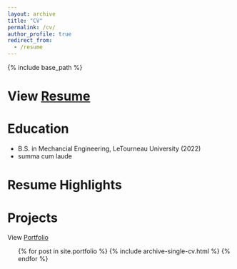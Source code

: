 ```yaml
---
layout: archive
title: "CV"
permalink: /cv/
author_profile: true
redirect_from:
  - /resume
---
```


{% include base_path %}

View [Resume](https://camden-carroll.github.io/files/resume.pdf)
=====

Education
======
* B.S. in Mechancial Engineering, LeTourneau University (2022)
* summa cum laude

Resume Highlights
=====

Projects
=====
View [Portfolio](https://camden-carroll.github.io/portfolio)
<ul>{% for post in site.portfolio %} 
  {% include archive-single-cv.html %} 
{% endfor %}
